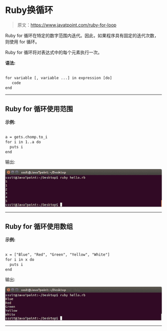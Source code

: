 # Ruby换循环

> 原文：<https://www.javatpoint.com/ruby-for-loop>

Ruby for 循环在特定的数字范围内迭代。因此，如果程序具有固定的迭代次数，则使用 for 循环。

Ruby for 循环将对表达式中的每个元素执行一次。

**语法:**

```

for variable [, variable ...] in expression [do]
   code
end

```

* * *

## Ruby for 循环使用范围

**示例:**

```

a = gets.chomp.to_i 
for i in 1..a do 
  puts i 
end 

```

输出:

![Ruby for 1](img/47fe30d9ebd8f29d8ad342fad1725eed.png)

* * *

## Ruby for 循环使用数组

**示例:**

```

x = ["Blue", "Red", "Green", "Yellow", "White"] 
for i in x do 
  puts i 
end 

```

输出:

![Ruby for 2](img/f2799272cdbc9272c777f28396ce3f4b.png)

* * *